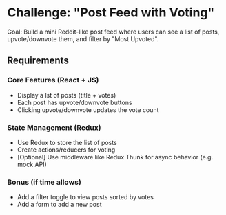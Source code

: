 # Challenge: "Post Feed with Voting"

Goal: Build a mini Reddit-like post feed where users can see a list of posts, upvote/downvote them, and filter by "Most Upvoted".

## Requirements

### Core Features (React + JS)
- Display a lst of posts (title + votes)
- Each post has upvote/downvote buttons
- Clicking upvote/downvote updates the vote count

### State Management (Redux)
- Use Redux to store the list of posts
- Create actions/reducers for voting
- [Optional] Use middleware like Redux Thunk for async behavior (e.g. mock API)

### Bonus (if time allows)
- Add a filter toggle to view posts sorted by votes
- Add a form to add a new post